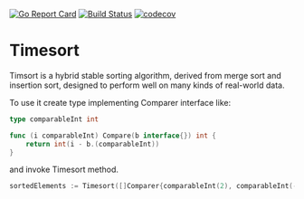 [![Go Report Card](https://goreportcard.com/badge/github.com/mimol91/timesort)](https://goreportcard.com/report/github.com/mimol91/timesort)
[![Build Status](https://travis-ci.org/mimol91/timesort.svg?branch=master)](https://travis-ci.org/mimol91/timesort)
[![codecov](https://codecov.io/gh/mimol91/timesort/branch/master/graph/badge.svg)](https://codecov.io/gh/mimol91/timesort)
# Timesort

Timsort is a hybrid stable sorting algorithm, derived from merge sort and insertion sort, designed to perform well on many kinds of real-world data.

To use it create type implementing Comparer interface like:
```go
type comparableInt int

func (i comparableInt) Compare(b interface{}) int {
	return int(i - b.(comparableInt))
}
```

and invoke Timesort method.
```go
sortedElements := Timesort([]Comparer{comparableInt(2), comparableInt(-2)})
```
